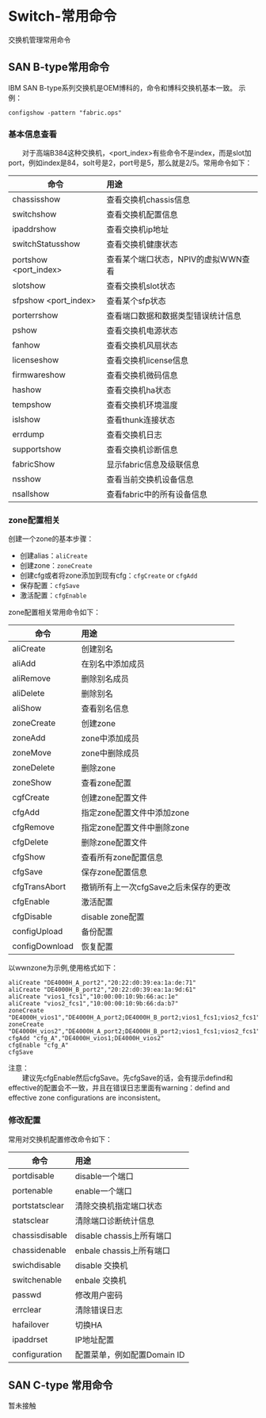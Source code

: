 # Switch-常用命令
交换机管理常用命令
## SAN B-type常用命令
IBM SAN B-type系列交换机是OEM博科的，命令和博科交换机基本一致。
示例：
```shell
configshow -pattern "fabric.ops"
```
### 基本信息查看
&#8195;&#8195;对于高端B384这种交换机，&#60;port_index&#62;有些命令不是index，而是slot加port，例如index是84，solt号是2，port号是5，那么就是2/5。常用命令如下：

命令|用途
---|:---
chassisshow|查看交换机chassis信息
switchshow|查看交换机配置信息
ipaddrshow|查看交换机ip地址
switchStatusshow|查看交换机健康状态
portshow &#60;port_index&#62;|查看某个端口状态，NPIV的虚拟WWN查看
slotshow|查看交换机slot状态
sfpshow &#60;port_index&#62;|查看某个sfp状态
porterrshow|查看端口数据和数据类型错误统计信息
pshow|查看交换机电源状态
fanhow|查看交换机风扇状态
licenseshow|查看交换机license信息
firmwareshow|查看交换机微码信息
hashow|查看交换机ha状态
tempshow|查看交换机环境温度
islshow|查看thunk连接状态
errdump|查看交换机日志
supportshow|查看交换机诊断信息
fabricShow|显示fabric信息及级联信息
nsshow|查看当前交换机设备信息
nsallshow|查看fabric中的所有设备信息

### zone配置相关
创建一个zone的基本步骤：
- 创建alias：`aliCreate`
- 创建zone：`zoneCreate`
- 创建cfg或者将zone添加到现有cfg：`cfgCreate` or `cfgAdd`
- 保存配置：`cfgSave`
- 激活配置：`cfgEnable`

zone配置相关常用命令如下：

命令|用途
---|:---
aliCreate|创建别名
aliAdd|在别名中添加成员
aliRemove|删除别名成员
aliDelete|删除别名
aliShow|查看别名信息
zoneCreate|创建zone
zoneAdd|zone中添加成员
zoneMove|zone中删除成员
zoneDelete|删除zone
zoneShow|查看zone配置
cgfCreate|创建zone配置文件
cfgAdd|指定zone配置文件中添加zone
cfgRemove|指定zone配置文件中删除zone
cfgDelete|删除zone配置文件
cfgShow|查看所有zone配置信息
cfgSave|保存zone配置信息
cfgTransAbort|撤销所有上一次cfgSave之后未保存的更改
cfgEnable|激活配置
cfgDisable|disable zone配置
configUpload|备份配置
configDownload|恢复配置

以wwnzone为示例,使用格式如下：
```shell
aliCreate "DE4000H_A_port2","20:22:d0:39:ea:1a:de:71"
aliCreate "DE4000H_B_port2","20:22:d0:39:ea:1a:9d:61"
aliCreate "vios1_fcs1","10:00:00:10:9b:66:ac:1e"
aliCreate "vios2_fcs1","10:00:00:10:9b:66:da:b7"
zoneCreate "DE4000H_vios1","DE4000H_A_port2;DE4000H_B_port2;vios1_fcs1;vios2_fcs1"
zoneCreate "DE4000H_vios2","DE4000H_A_port2;DE4000H_B_port2;vios1_fcs1;vios2_fcs1"
cfgAdd "cfg_A","DE4000H_vios1;DE4000H_vios2"
cfgEnable "cfg_A"
cfgSave
```
注意：      
&#8195;&#8195;建议先cfgEnable然后cfgSave。先cfgSave的话，会有提示defind和effective的配置会不一致，并且在错误日志里面有warning：defind and effective zone configurations are inconsistent。

### 修改配置
常用对交换机配置修改命令如下：

命令|用途
---|:---
portdisable|disable一个端口
portenable|enable一个端口
portstatsclear|清除交换机指定端口状态
statsclear|清除端口诊断统计信息
chassisdisable|disable chassis上所有端口
chassidenable|enbale chassis上所有端口
swichdisable|disable 交换机
switchenable|enbale 交换机
passwd|修改用户密码
errclear|清除错误日志
hafailover|切换HA
ipaddrset|IP地址配置
configuration|配置菜单，例如配置Domain ID

## SAN C-type 常用命令
暂未接触
